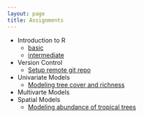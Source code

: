 ```yaml
---
layout: page
title: Assignments
---
```


* Introduction to R
    - [basic](./R_basics) 
    - <a href='./R_intermediate.html'>intermediate</a>
* Version Control
    - [Setup remote git repo](./git_basics)
* Univariate Models
    - [Modeling tree cover and richness](./univariate_models)
* Multivarte Models
* Spatial Models
    - [Modeling abundance of tropical trees](./spatial_models)